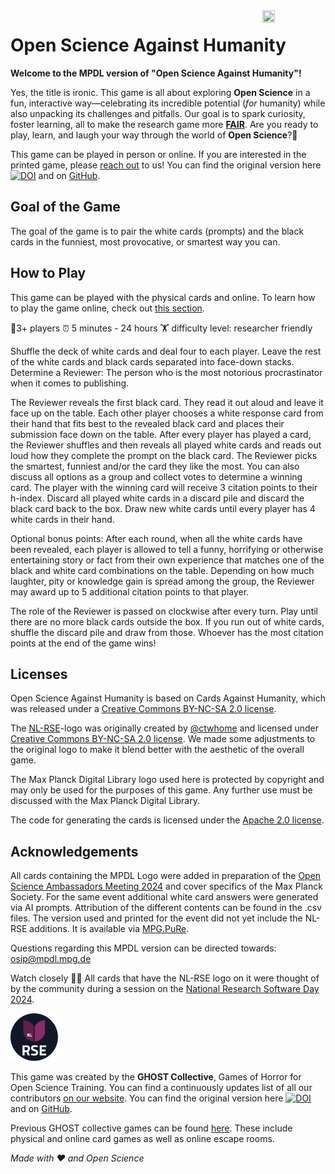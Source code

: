 
<img src="images/GHOST.gif" width="20%" height="20%" align="right">

# Open Science Against Humanity

**Welcome to the MPDL version of "Open Science Against Humanity"!**

Yes, the title is ironic. This game is all about exploring **Open Science** in a fun, interactive way—celebrating its incredible potential (*for* humanity) while also unpacking its challenges and pitfalls. Our goal is to spark curiosity, foster learning, all to make the research game more [**FAIR**](https://www.go-fair.org/fair-principles/).
Are you ready to play, learn, and laugh your way through the world of **Open Science**?🙌

This game can be played in person or online. If you are interested in the printed game, please [reach out](rdm@vu.nl) to us!
You can find the original version here [![DOI](https://zenodo.org/badge/DOI/10.5281/zenodo.10017280.svg)](https://doi.org/10.5281/zenodo.10017280) and on [GitHub](https://github.com/ubvu/OpenScienceAgainstHumanity).

## Goal of the Game

The goal of the game is to pair the white cards (prompts) and the black cards in the funniest, most provocative, or smartest way you can.

## How to Play

This game can be played with the physical cards and online. To learn how to play the game online, check out [this section](#playing-online).

🧍3+ players		⏰ 5 minutes - 24 hours	🏋️ difficulty level: researcher friendly

Shuffle the deck of white cards and deal four to each player. Leave the rest of the white cards and black cards separated into face-down stacks. Determine a Reviewer: The person who is the most notorious procrastinator when it comes to publishing.

The Reviewer reveals the first black card. They read it out aloud and leave it face up on the table. Each other player chooses a white response card from their hand that fits best to the revealed black card and places their submission face down on the table. After every player has played a card, the Reviewer shuffles and then reveals all played white cards and reads out loud how they complete the prompt on the black card. The Reviewer picks the smartest, funniest and/or the card they like the most. You can also discuss all options as a group and collect votes to determine a winning card. The player with the winning card will receive 3 citation points to their h-index.
Discard all played white cards in a discard pile and discard the black card back to the box. Draw new white cards until every player has 4 white cards in their hand.

Optional bonus points: After each round, when all the white cards have been revealed, each player is allowed to tell a funny, horrifying or otherwise entertaining story or fact from their own experience that matches one of the black and white card combinations on the table. Depending on how much laughter, pity or knowledge gain is spread among the group, the Reviewer may award up to 5 additional citation points to that player.

The role of the Reviewer is passed on clockwise after every turn. Play until there are no more black cards outside the box. If you run out of white cards, shuffle the discard pile and draw from those. Whoever has the most citation points at the end of the game wins!


## Licenses

Open Science Against Humanity is based on Cards Against Humanity, which was released under a [Creative Commons BY-NC-SA 2.0 license](https://creativecommons.org/licenses/by-nc-sa/2.0/).

The [NL-RSE](https://nl-rse.org/)-logo was originally created by [@ctwhome](https://www.ctwhome.com) and licensed under [Creative Commons BY-NC-SA 2.0 license](https://creativecommons.org/licenses/by-nc-sa/2.0/). We made some adjustments to the original logo to make it blend better with the aesthetic of the overall game.

The Max Planck Digital Library logo used here is protected by copyright and may only be used for the purposes of this game. Any further use must be discussed with the Max Planck Digital Library.

The code for generating the cards is licensed under the [Apache 2.0 license](https://www.apache.org/licenses/LICENSE-2.0).

## Acknowledgements

All cards containing the MPDL Logo were added in preparation of the [Open Science Ambassadors Meeting 2024](https://osip.mpdl.mpg.de/open-science-ambassadors/osa-meeting-2024/) and cover specifics of the Max Planck Society. For the same event additional white card answers were generated via AI prompts. 
Attribution of the different contents can be found in the .csv files. The version used and printed for the event did not yet include the NL-RSE additions. It is available via [MPG.PuRe](https://hdl.handle.net/21.11116/0000-0010-6D15-D). 

Questions regarding this MPDL version can be directed towards: [osip@mpdl.mpg.de](osip@mpdl.mpg.de)

Watch closely 🕵️‍♀️ All cards that have the NL-RSE logo on it were thought of by the community during a session on the [National Research Software Day 2024](https://www.esciencecenter.nl/national-research-software-day-2024/).

<img src="nlrse_whitelogo.png" width="15%" height="15%">

This game was created by the **GHOST Collective**, Games of Horror for Open Science Training. You can find a continuously updates list of all our contributors [on our website](https://ghostcollective.github.io/).
You can find the original version here [![DOI](https://zenodo.org/badge/DOI/10.5281/zenodo.10017280.svg)](https://doi.org/10.5281/zenodo.10017280) and on [GitHub](https://github.com/ubvu/OpenScienceAgainstHumanity).

Previous GHOST collective games can be found [here](https://ghostcollective.github.io/games.html). These include physical and online card games as well as online escape rooms.

*Made with ♥ and Open Science*
